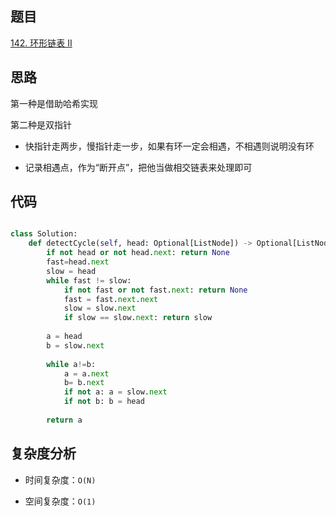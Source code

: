 ## 题目
[142. 环形链表 II](https://leetcode.cn/problems/linked-list-cycle-ii/)

## 思路
第一种是借助哈希实现

第二种是双指针

- 快指针走两步，慢指针走一步，如果有环一定会相遇，不相遇则说明没有环

- 记录相遇点，作为“断开点”，把他当做相交链表来处理即可



## 代码
```py

class Solution:
    def detectCycle(self, head: Optional[ListNode]) -> Optional[ListNode]:
        if not head or not head.next: return None
        fast=head.next
        slow = head
        while fast != slow:
            if not fast or not fast.next: return None
            fast = fast.next.next
            slow = slow.next
            if slow == slow.next: return slow
        
        a = head
        b = slow.next
        
        while a!=b:
            a = a.next
            b= b.next
            if not a: a = slow.next
            if not b: b = head
        
        return a 
```
## 复杂度分析

- 时间复杂度：`O(N)`

- 空间复杂度：`O(1)`


